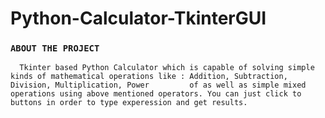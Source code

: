 # Python-Calculator-TkinterGUI

### `ABOUT THE PROJECT`
      Tkinter based Python Calculator which is capable of solving simple kinds of mathematical operations like : Addition, Subtraction, Division, Multiplication, Power         of as well as simple mixed operations using above mentioned operators. You can just click to buttons in order to type experession and get results.
